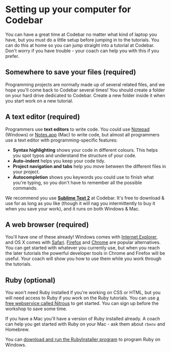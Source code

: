 # Setting up your computer for Codebar

You can have a great time at Codebar no matter what kind of laptop you have, but you must do a little setup before jumping in to the tutorials. You can do this at home so you can jump straight into a tutorial at Codebar. Don't worry if you have trouble - your coach can help you with this if you prefer. 


## Somewhere to save your files (required)

Programming projects are normally made up of several related files, and we hope you'll come back to Codebar several times! You should create a folder on your hard drive dedicated to Codebar. Create a new folder inside it when you start work on a new tutorial.


## A text editor (required)

Programmers use **text editors** to write code. You could use [Notepad](https://en.wikipedia.org/wiki/Notepad_%28software%29) (Windows) or [Notes.app](https://en.wikipedia.org/wiki/Notes_%28application%29) (Mac) to write code, but almost all programmers use a text editor with programming-specific features: 

- **Syntax highlighting** shows your code in different colours. This helps you spot typos and understand the structure of your code. 
- **Auto-indent** helps you keep your code tidy.
- **Project navigation and tabs** help you move between the different files in your project. 
- **Autocompletion** shows you keywords you could use to finish what you're typing, so you don't have to remember all the possible commands. 

We recommend you use **[Sublime Text 2](http://www.sublimetext.com/)** at Codebar. It's free to download & use for as long as you like (though it will nag you intermittently to buy it when you save your work), and it runs on both Windows & Mac. 


## A web browser (required)

You'll have one of these already! Windows comes with [Internet Explorer](http://windows.microsoft.com/en-us/internet-explorer/), and OS X comes with [Safari](https://www.apple.com/uk/safari/). [Firefox](https://www.mozilla.org/en-US/firefox/) and [Chrome](https://www.google.com/chrome/) are popular alternatives. You can get started with whatever you currently use, but when you reach the later tutorials the powerful developer tools in Chrome and Firefox will be useful. Your coach will show you how to use them while you work through the tutorials.

## Ruby (optional)

You won't need Ruby installed if you're working on CSS or HTML, but you will need access to Ruby if you work on the Ruby tutorials. You can use [a free webservice called Nitrous](https://www.nitrous.io/) to get started. You can sign up before the workshop to save some time.

If you have a Mac you'll have a version of Ruby installed already. A coach can help you get started with Ruby on your Mac - ask them about `rbenv` and Homebrew. 

You can [download and run the RubyInstaller program](http://rubyinstaller.org/) to program Ruby on Windows.



